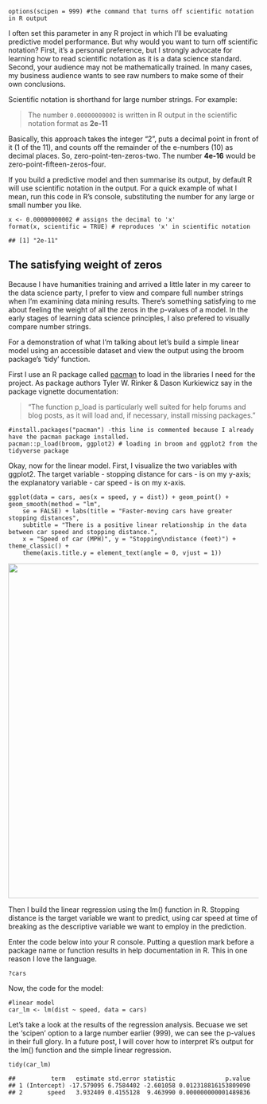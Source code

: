 <pre class="r"><code>options(scipen = 999) #the command that turns off scientific notation in R output</code></pre>
<p>I often set this parameter in any R project in which I’ll be evaluating predictive model performance. But why would you want to turn off scientific notation? First, it’s a personal preference, but I strongly advocate for learning how to read scientific notation as it is a data science standard. Second, your audience may not be mathematically trained. In many cases, my business audience wants to see raw numbers to make some of their own conclusions.</p>
<p>Scientific notation is shorthand for large number strings. For example:</p>
<blockquote>
<p>The number <code>0.00000000002</code> is written in R output in the scientific notation format as <strong>2e-11</strong></p>
</blockquote>
<p>Basically, this approach takes the integer “2”, puts a decimal point in front of it (1 of the 11), and counts off the remainder of the e-numbers (10) as decimal places. So, zero-point-ten-zeros-two. The number <strong>4e-16</strong> would be zero-point-fifteen-zeros-four.</p>
<p>If you build a predictive model and then summarise its output, by default R will use scientific notation in the output. For a quick example of what I mean, run this code in R’s console, substituting the number for any large or small number you like.</p>
<pre class="r"><code>x &lt;- 0.00000000002 # assigns the decimal to &#39;x&#39;
format(x, scientific = TRUE) # reproduces &#39;x&#39; in scientific notation</code></pre>
<pre><code>## [1] &quot;2e-11&quot;</code></pre>
<div id="the-satisfying-weight-of-zeros" class="section level2">
<h2>The satisfying weight of zeros</h2>
<p>Because I have humanities training and arrived a little later in my career to the data science party, I prefer to view and compare full number strings when I’m examining data mining results. There’s something satisfying to me about feeling the weight of all the zeros in the p-values of a model. In the early stages of learning data science principles, I also prefered to visually compare number strings.</p>
<p>For a demonstration of what I’m talking about let’s build a simple linear model using an accessible dataset and view the output using the broom package’s ‘tidy’ function.</p>
<p>First I use an R package called <a href="https://cran.r-project.org/web/packages/pacman/vignettes/Introduction_to_pacman.html">pacman</a> to load in the libraries I need for the project. As package authors Tyler W. Rinker &amp; Dason Kurkiewicz say in the package vignette documentation:</p>
<blockquote>
<p>“The function p_load is particularly well suited for help forums and blog posts, as it will load and, if necessary, install missing packages.”</p>
</blockquote>
<pre class="r"><code>#install.packages(&quot;pacman&quot;) -this line is commented because I already have the pacman package installed. 
pacman::p_load(broom, ggplot2) # loading in broom and ggplot2 from the tidyverse package</code></pre>
<p>Okay, now for the linear model. First, I visualize the two variables with ggplot2. The target variable - stopping distance for cars - is on my y-axis; the explanatory variable - car speed - is on my x-axis.</p>
<pre class="r"><code>ggplot(data = cars, aes(x = speed, y = dist)) + geom_point() + geom_smooth(method = &quot;lm&quot;, 
    se = FALSE) + labs(title = &quot;Faster-moving cars have greater stopping distances&quot;, 
    subtitle = &quot;There is a positive linear relationship in the data between car speed and stopping distance.&quot;, 
    x = &quot;Speed of car (MPH)&quot;, y = &quot;Stopping\ndistance (feet)&quot;) + theme_classic() + 
    theme(axis.title.y = element_text(angle = 0, vjust = 1))</code></pre>
<p><img src="/post/2018-01-04-r-tips-1-scientific-notation_files/figure-html/unnamed-chunk-4-1.png" width="672" /></p>
<p>Then I build the linear regression using the lm() function in R. Stopping distance is the target variable we want to predict, using car speed at time of breaking as the descriptive variable we want to employ in the prediction.</p>
<p>Enter the code below into your R console. Putting a question mark before a package name or function results in help documentation in R. This in one reason I love the language.</p>
<p><code>?cars</code></p>
<p>Now, the code for the model:</p>
<pre class="r"><code>#linear model
car_lm &lt;- lm(dist ~ speed, data = cars) </code></pre>
<p>Let’s take a look at the results of the regression analysis. Becuase we set the ‘scipen’ option to a large number earlier (999), we can see the p-values in their full glory. In a future post, I will cover how to interpret R’s output for the lm() function and the simple linear regression.</p>
<pre class="r"><code>tidy(car_lm)</code></pre>
<pre><code>##          term   estimate std.error statistic              p.value
## 1 (Intercept) -17.579095 6.7584402 -2.601058 0.012318816153809090
## 2       speed   3.932409 0.4155128  9.463990 0.000000000001489836</code></pre>
</div>
